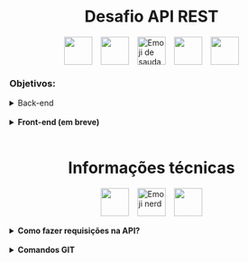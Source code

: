 <h1 align='center'>Desafio API REST</h1>

<div style = 'display:flex; justify-content: center; gap: 3%'>

<img src="https://cdn.jsdelivr.net/gh/devicons/devicon@latest/icons/java/java-original-wordmark.svg" style='height: 50px'/>

<img src="https://cdn.jsdelivr.net/gh/devicons/devicon@latest/icons/spring/spring-original-wordmark.svg" style='height: 50px'/>

<img src="https://em-content.zobj.net/source/microsoft-teams/363/saluting-face_1fae1.png" alt="Emoji de saudação" height="50px">

<img src="https://cdn.jsdelivr.net/gh/devicons/devicon@latest/icons/typescript/typescript-original.svg" style='height: 50px'/>

<img src="https://cdn.jsdelivr.net/gh/devicons/devicon@latest/icons/angularjs/angularjs-original.svg" style='height: 50px'/>

</div>

<h3>Objetivos:</h3>

<details>
<summary>Back-end</summary>
<br>

<details>
<summary><b>Fazer um fork do projeto Cardinalidade, e utilizar os conhecimentos obtidos em Java para:</b></summary>

<p>Desenvolver métodos nos controllers que utilizem os verbos:</p>
    
    * GET       ==>     Deve retornar dados de leitura ao realizar as requisições; 
    * POST      ==>     Deve permitir a inclusão de dados na API;
    * PUT       ==>     Deve ser utilizado para fazer mudanças de múltiplos campos;
    * DELETE    ==>     Deve ser utilizado para excluir informações da API;
    * PATCH     ==>     Deve ser utilizado para realizar mudanças de campos específicos;

</details>
<br>

<details>
<summary><b>Utilizar das boas práticas de programação:</b></summary>
    
<p>Cada classe, deve ter a sua responsabilidade única, para tornar o projeto mais simples e de fácil manutenção. A estrutura atual contém:</p>

    -> Classes DTO para controlar e formatar os dados de saída da aplicação;
    -> Classes de Utilidade (Util) onde atualmente temos métodos de formatação de texto e campos de dada; 
    -> Classes de Validação (Validation) onde ficará toda a lógica de validação das informações recebidas;

</details>
<br>

<details>
<summary><b>"Testar antes de ir para o ar":</b></summary>

<p>Existem muitas possibilidades de testes para a aplicação, que vão desde verificar se os campos x, y ou z estão vazios ou nulos, até verificações em repositórios. É possível utilizar o Postman ou Insomnia para verificar os retornos, mas, isso seria muito demorado e custoso.</p>

<p>Para se ter ideia, somente para o desenvolvimento do método de cadastrar um comprador, mais de 20 cenários de testes foram necessários, e ainda outros cenários precisarão ser desenvolvidos, a medida que a aplicação vai se encorpando.</p>

<p>Por isso, é necessário a realização de testes unitários (inicialmente somente a nível de código), utilizando o JUnit e Mockito, e a regra da aplicação é realizar testes de todas as classes que contenham algum tipo de validação, como as classes <b>validation</b> e <b>service</b>, por exemplo, que terão contato com repositorys e regras de validação.</p>

<p>As classes mais críticas para testes, serão primeiramente as classes de serviço e de validação, mas, a medida em que a aplicação for sendo desenvolvida e ficando mais completa, outras possibilidades de testes serão avaliadas para tentar deixar o projeto menos propenso a falhas de desenvolvimento.</p>

    Para verificar os testes já existentes, basta acessar o seguinte diretório:

    -> src/test/java/com/pedidos

<details>
<summary><b>Entendendo a função de cada diretório do pacote de testes:</b></summary>
<br>

<details>
<summary><b>Factory:</b></summary>

<p>Aqui terá métodos com instâncias de classes, para facilitar na utilização de mocks durante os testes.</p>

<p>Por exemplo, em vez de fazermos isto sempre que tivermos que ter dados de um comprador cadastrado:</p>

    Comprador comprador = new Comprador(
    "nome", "sobrenome", LocalDate.of(1990, 11, 25)...
    );

<p>Basta utilizar os métodos das classes Factory, e lá já teremos as instâncias desenvolvidas e adaptadas para cada cenário de testes, tornando o código mais reutilizável e de fácil manutenção.</p>

</details>
<br>

<details>
<summary><b>Service:</b></summary>

<p>As classes de serviço ficarão responsáveis por conectar os dados recebidos dos controllers as classes de validação, e caso as validações apontem erros, deverá tratar os dados nos repository's.</p>

</details>
<br>

<details>
<summary><b>Util:</b></summary>

<p>Aqui ficarão classes úteis, atualmente ela disponibiliza métodos para padronização dos tipos de textos recebidos da API e disponibiliza métodos de formatação para campos de data.</p>

</details>
<br>

<details>
<summary><b>Validation:</b></summary>

<p>Aqui ficará localizado as regras de negócios. Geralmente as validações de dados recebidos da API passarão por essas classes. Nelas, temos uma estrutura preparada para validar cada método disponível nos controllers, e o seu objetivo é garantir que todos os dados necessários para a aplicação prosseguir com as requisições estão sendo recebidos da forma correta.</p>

</details>

</details>

</details>

</details>
<br>

<details>
<summary><b>Front-end (em breve)</b></summary>
<br>

<details>
<summary><b>Dar vida a aplicação!</b></summary>

<p>Através do framework Angular, o objetivo será conectar a API numa estrutura visual, onde seja possível utilizar de todos os métodos disponíveis nos controladores da aplicação back-end!</p>

<p>Algumas das ideias são:</p>

    -> Criar uma tela de HomePage que introduza o propósito da aplicação;
    -> Criar uma tela de formulário para cadastro do comprador;
    -> Criar uma seção para edição/atualização dos dados cadastrais;
    -> Deixar disponível uma seção para exclusão dos dados do comprador da aplicação;
    -> Criar uma listagem de compradores e utilizar dos recursos de paginação para organizar as informações recebidas;
    -> Tornar a aplicação personalizada, responsiva e que traga uma boa experiência aos acessantes;
    -> ...

</details>

</details>
<br>

<h1 align='center'>Informações técnicas</h1>

<div style = 'display:flex; justify-content: center; gap: 3%'>

<img src="https://cdn.jsdelivr.net/gh/devicons/devicon@latest/icons/postman/postman-original.svg" style='height: 50px'/>

<img align='center' width="50px" src="https://em-content.zobj.net/source/microsoft-teams/363/nerd-face_1f913.png" alt="Emoji nerd">

<img src="https://cdn.jsdelivr.net/gh/devicons/devicon@latest/icons/insomnia/insomnia-original.svg" style='height: 50px'/>

</div>
<br>

<details>
<summary><b>Como fazer requisições na API?</b></summary>

<p>É aconselhável que seja utilizado o <b>Postman</b> ou <b>Insomnia</b> para realizar as requisições, mas, sinta-se livre para utilizar das ferramentas que melhor preferir!</p>

<details>
<summary><b>Comprador</b></summary>
<br>

<details>
<summary><b>Cadastrar</b></summary>

<p>Para cadastrar um comprador, precisamos fazer uma requisição do tipo POST e enviar os dados no formato JSON da seguinte forma: </p>

    POST -> http://localhost:8080/comprador
    
            {
                "nome" : "Heather",
                "sobrenome" : "Mason",
                "dataNascimento" : "1985-02-25",
                "cpf" : "12345678901",
                "endereco": {
                    "cep" : "01001-000",
                    "logradouro": "Praça da Sé",
                    "bairro": "Sé",
                    "numero": "4875",
                    "complemento": "CS 1",
                    "cidade": {
                        "nome": "São Paulo",
                        "estado": {
                            "nome": "São Paulo"
                        }
                    },
                    "uf": "sp"
                }
            }


</details>

</details>

</details>
<br>

<!--Comandos GIT-->
<details>
<summary><b>Comandos GIT</b></summary>
<br>

<details>
<summary>Enviar branch local para o repositório remoto</summary>

<p>
    Caso uma branch seja criada localmente, e não esteja disponível no repositório remoto, é possível enviá-la utilizando o seguinte comando:
</p>

    git push origin nome_branch_a_ser_enviada
</details>
<br>

<details>
<summary><b>Para verificar todas as branches remotas disponíveis, utilize o comando:</b></summary>

    git branch -r
</details>
<br>

<details>
<summary>
<b>
Para verificar todas as branches (locais e remotas), utilize o comando:
</b> 
</summary>

    git branch -a
</details>
<br>

<details>
<summary>
Para atualizar todas as branches do repositório local com as últimas alterações do repositório remoto, você pode usar o comando a seguir:
</summary>
        
    git fetch --all
</details>
<br>

<details>
<summary><b>Atualize as suas branches locais, uma por vez: Cada branch local precisa ser atualizada manualmente com o comando abaixo (enquanto você está dentro da branch local que deseja atualizar):
</b></summary>

    git pull origin nome-da-branch
</details>
<br>

</details>
<br>
